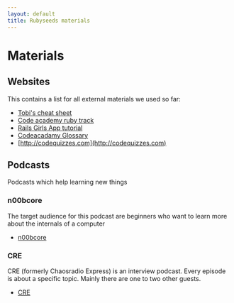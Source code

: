 ```yaml
---
layout: default
title: Rubyseeds materials
---
```


# Materials

## Websites

This contains a list for all external materials we used so far:

- [Tobi's cheat sheet](http://www.pragtob.info/rails-beginner-cheatsheet/)
- [Code academy ruby track](http://www.codecademy.com/de/tracks/ruby)
- [Rails Girls App tutorial](http://guides.railsgirls.com/app/)
- [Codeacadamy Glossary](http://www.codecademy.com/de/glossary/ruby)
- [http://codequizzes.com](http://codequizzes.com)

## Podcasts
Podcasts which help learning new things

### n00bcore
The target audience for this podcast are beginners who want to learn more about the internals of a computer
- [n00bcore](http://n00bcore.de/)

### CRE
CRE (formerly Chaosradio Express) is an interview podcast. Every episode is about a specific topic. Mainly there are one to two other guests.
- [CRE](http://cre.fm/)
